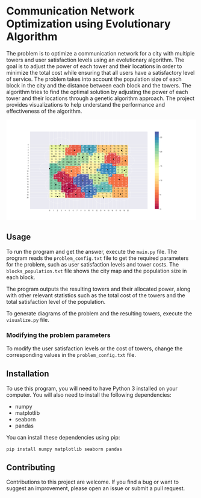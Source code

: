 # Communication Network Optimization using Evolutionary Algorithm
The problem is to optimize a communication network for a city with multiple towers and user satisfaction levels using an evolutionary algorithm. The goal is to adjust the power of each tower and their locations in order to minimize the total cost while ensuring that all users have a satisfactory level of service. The problem takes into account the population size of each block in the city and the distance between each block and the towers.
The algorithm tries to find the optimal solution by adjusting the power of each tower and their locations through a genetic algorithm approach. The project provides visualizations to help understand the performance and effectiveness of the algorithm.

![towers allocation](rep_m0.1_r0.9/tower_loc_0.1_0.9.png "image title")

## Usage
To run the program and get the answer, execute the `main.py` file. The program reads the `problem_config.txt` file to get the required parameters for the problem, such as user satisfaction levels and tower costs. The `blocks_population.txt` file shows the city map and the population size in each block.

The program outputs the resulting towers and their allocated power, along with other relevant statistics such as the total cost of the towers and the total satisfaction level of the population.

To generate diagrams of the problem and the resulting towers, execute the `visualize.py` file.

### Modifying the problem parameters
To modify the user satisfaction levels or the cost of towers, change the corresponding values in the `problem_config.txt` file.

## Installation
To use this program, you will need to have Python 3 installed on your computer. You will also need to install the following dependencies:

- numpy
- matplotlib
- seaborn
- pandas

You can install these dependencies using pip:
```
pip install numpy matplotlib seaborn pandas
```

## Contributing
Contributions to this project are welcome. If you find a bug or want to suggest an improvement, please open an issue or submit a pull request.
